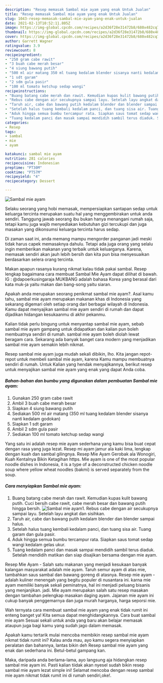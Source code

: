 ```yaml
---
description: "Resep memasak Sambal mie ayam yang enak Untuk Jualan"
title: "Resep memasak Sambal mie ayam yang enak Untuk Jualan"
slug: 1043-resep-memasak-sambal-mie-ayam-yang-enak-untuk-jualan
date: 2021-02-13T10:52:11.805Z
image: https://img-global.cpcdn.com/recipes/a2d36f28e31472b8/680x482cq70/sambal-mie-ayam-foto-resep-utama.jpg
thumbnail: https://img-global.cpcdn.com/recipes/a2d36f28e31472b8/680x482cq70/sambal-mie-ayam-foto-resep-utama.jpg
cover: https://img-global.cpcdn.com/recipes/a2d36f28e31472b8/680x482cq70/sambal-mie-ayam-foto-resep-utama.jpg
author: Garrett Wagner
ratingvalue: 3.9
reviewcount: 8
recipeingredient:
- "250 gram cabe rawit"
- "3 buah cabe merah besar"
- "4 siung bawang putih"
- "500 ml air matang 350 ml tuang kedalam blender sisanya nanti kedalam godokan"
- "1 sdt garam"
- "2 sdm gula pasir"
- "100 ml tomato ketchup sedap wangi"
recipeinstructions:
- "Buang batang cabe merah dan rawit. Kemudian kupas kulit bawang putih. Cuci bersih cabe rawit, cabe merah besar dan bawang putih hingga bersih."
- "Rebus cabe dengan air secukupnya sampai layu. Setelah layu angkat dan sisihkan."
- "Taruh air, cabe dan bawang putih kedalam blender dan blender sampai halus."
- "Setelah halus tuang kembali kedalam panci, dan tuang sisa air. Tuang garam dan gula pasir."
- "Aduk hingga semua bumbu tercampur rata. Siapkan saus tomat sedap wangi kedalam gelas ukur."
- "Tuang kedalam panci dan masak sampai mendidih sambil terus diaduk. Setelah mendidih matikan dan siap disajikan bersama dengan mie ayam."
categories:
- Resep
tags:
- sambal
- mie
- ayam

katakunci: sambal mie ayam 
nutrition: 281 calories
recipecuisine: Indonesian
preptime: "PT30M"
cooktime: "PT57M"
recipeyield: "4"
recipecategory: Dessert

---
```



![Sambal mie ayam](https://img-global.cpcdn.com/recipes/a2d36f28e31472b8/680x482cq70/sambal-mie-ayam-foto-resep-utama.jpg)

Selaku seorang yang hobi memasak, mempersiapkan santapan sedap untuk keluarga tercinta merupakan suatu hal yang menggembirakan untuk anda sendiri. Tanggung jawab seorang ibu bukan hanya menangani rumah saja, tetapi kamu juga wajib menyediakan kebutuhan gizi tercukupi dan juga masakan yang dikonsumsi keluarga tercinta harus sedap.

Di zaman  saat ini, anda memang mampu mengorder panganan jadi meski tidak harus capek memasaknya dahulu. Tetapi ada juga orang yang selalu ingin memberikan makanan yang terbaik untuk keluarganya. Karena, memasak sendiri akan jauh lebih bersih dan kita pun bisa menyesuaikan berdasarkan selera orang tercinta. 

Makan apapun rasanya kurang nikmat kalau tidak pakai sambal. Resep lengkap bagaimana cara membuat Sambal Mie Ayam dapat dilihat di bawah. IG : @dapoerkusingaraja MUKBANG adalah bahasa Korea yang berasal dari kata muk-ja yaitu makan dan bang-song yaitu siaran.

Apakah anda merupakan seorang penikmat sambal mie ayam?. Asal kamu tahu, sambal mie ayam merupakan makanan khas di Indonesia yang sekarang digemari oleh setiap orang dari berbagai wilayah di Indonesia. Kamu dapat menyajikan sambal mie ayam sendiri di rumah dan dapat dijadikan hidangan kesukaanmu di akhir pekanmu.

Kalian tidak perlu bingung untuk menyantap sambal mie ayam, sebab sambal mie ayam gampang untuk didapatkan dan kalian pun boleh membuatnya sendiri di rumah. sambal mie ayam boleh diolah lewat beragam cara. Sekarang ada banyak banget cara modern yang menjadikan sambal mie ayam semakin lebih nikmat.

Resep sambal mie ayam juga mudah sekali dibikin, lho. Kita jangan repot-repot untuk membeli sambal mie ayam, karena Kamu mampu membuatnya sendiri di rumah. Untuk Kalian yang hendak menyajikannya, berikut resep untuk menyajikan sambal mie ayam yang enak yang dapat Anda coba.

<!--inarticleads1-->

##### Bahan-bahan dan bumbu yang digunakan dalam pembuatan Sambal mie ayam:

1. Gunakan 250 gram cabe rawit
1. Ambil 3 buah cabe merah besar
1. Siapkan 4 siung bawang putih
1. Sediakan 500 ml air matang (350 ml tuang kedalam blender sisanya nanti kedalam godokan)
1. Siapkan 1 sdt garam
1. Ambil 2 sdm gula pasir
1. Sediakan 100 ml tomato ketchup sedap wangi


Yang satu ini adalah resep mie ayam sederhana yang kamu bisa buat cepat dengan rasa yang juga lezat. Resep mi ayam jamur ala kaki lima, lengkap dengan kuah dan sambal gilingnya. Resep Mie Ayam Gerobak ala Wonogiri, Kuah Kentalnya Bikin Ketagihan https. Mie ayam is one of the most popular noodle dishes in Indonesia, it is a type of a deconstructed chicken noodle soup where yellow wheat noodles (bakmi) is served separately from the soup. 

<!--inarticleads2-->

##### Cara menyiapkan Sambal mie ayam:

1. Buang batang cabe merah dan rawit. Kemudian kupas kulit bawang putih. Cuci bersih cabe rawit, cabe merah besar dan bawang putih hingga bersih.
<img src="https://img-global.cpcdn.com/steps/f02e8d79dcbd9ce3/160x128cq70/sambal-mie-ayam-langkah-memasak-1-foto.jpg" alt="Sambal mie ayam">1. Rebus cabe dengan air secukupnya sampai layu. Setelah layu angkat dan sisihkan.
1. Taruh air, cabe dan bawang putih kedalam blender dan blender sampai halus.
1. Setelah halus tuang kembali kedalam panci, dan tuang sisa air. Tuang garam dan gula pasir.
1. Aduk hingga semua bumbu tercampur rata. Siapkan saus tomat sedap wangi kedalam gelas ukur.
1. Tuang kedalam panci dan masak sampai mendidih sambil terus diaduk. Setelah mendidih matikan dan siap disajikan bersama dengan mie ayam.


Resep Mie Ayam - Salah satu makanan yang menjadi kesukaan banyak kalangan masyarakat adalah mie ayam. Taruh semur ayam di atas mie, tambahkan saus sambal dan bawang goreng di atasnya. Resep mie ayam - adalah kuliner menengah yang begitu populer di nusantara ini. karna mie ayam memiliki banyak sekali peminatnya, hal ini menjadi peluang bisanis yang menjanjikan. jadi. Mie ayam merupakan salah satu resep masakan dengan tambahan pelengkap masakan daging ayam. Jajanan mie ayam ini cukup banyak penggemarnya dan juga murah harganya, harga seporsi mie. 

Wah ternyata cara membuat sambal mie ayam yang enak tidak rumit ini enteng banget ya! Kita semua dapat menghidangkannya. Cara buat sambal mie ayam Sesuai sekali untuk anda yang baru akan belajar memasak ataupun juga bagi kamu yang sudah jago dalam memasak.

Apakah kamu tertarik mulai mencoba membikin resep sambal mie ayam nikmat tidak rumit ini? Kalau anda mau, ayo kamu segera menyiapkan peralatan dan bahannya, lantas bikin deh Resep sambal mie ayam yang enak dan sederhana ini. Betul-betul gampang kan. 

Maka, daripada anda berlama-lama, ayo langsung aja hidangkan resep sambal mie ayam ini. Pasti kalian tiidak akan nyesel sudah bikin resep sambal mie ayam lezat simple ini! Selamat mencoba dengan resep sambal mie ayam nikmat tidak rumit ini di rumah sendiri,oke!.

